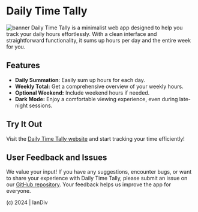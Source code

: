 # Daily Time Tally

![banner](https://github.com/iandiv/Daily-Time-Tally/assets/28383248/e0345dfe-0861-401f-a8c3-6b80e0939da9)
Daily Time Tally is a minimalist web app designed to help you track your daily hours effortlessly. With a clean interface and straightforward functionality, it sums up hours per day and the entire week for you.

## Features
- **Daily Summation**: Easily sum up hours for each day.
- **Weekly Total:** Get a comprehensive overview of your weekly hours.
- **Optional Weekend:** Include weekend hours if needed.
- **Dark Mode:** Enjoy a comfortable viewing experience, even during late-night sessions.

## Try It Out
Visit the [Daily Time Tally website](https://iandiv.github.io/Daily-Time-Tally/) and start tracking your time efficiently!


## User Feedback and Issues
We value your input! If you have any suggestions, encounter bugs, or want to share your experience with Daily Time Tally, please submit an issue on our [GitHub repository](https://github.com/iandiv/Daily-Time-Tally/issues). Your feedback helps us improve the app for everyone.

(c) 2024 | IanDiv

